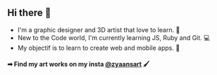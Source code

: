 ## Hi there 👋

+ I'm a graphic designer and 3D artist that love to learn. 🎨 
+ New to the Code world, I'm currently learning JS, Ruby and Git. 💻 
+ My objectif is to learn to create web and mobile apps. 📱  

#### ➡ Find my art works on my insta **[@zyaansart](https://www.instagram.com/zyaansart/)** 🖌️

<!--
**EkkiiH/EkkiiH** is a ✨ _special_ ✨ repository because its `README.md` (this file) appears on your GitHub profile.

Here are some ideas to get you started:

- 🔭 I’m currently working on ...
- 🌱 I’m currently learning ...
- 👯 I’m looking to collaborate on ...
- 🤔 I’m looking for help with ...
- 💬 Ask me about ...
- 📫 How to reach me: ...
- 😄 Pronouns: ...
- ⚡ Fun fact: ...
-->
